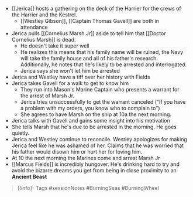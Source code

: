 - [[Jerica]] hosts a gathering on the deck of the Harrier for the crews of the Harrier and the Kestrel.
	- [[Westley Gibson]], [[Captain Thomas Gavell]] are both in attendance
- Jerica pulls [[Cornelius Marsh Jr]] aside to tell him that [[Doctor Cornelius Marsh]] is dead.
	- He doesn't take it super well
	- He realizes this means that his family name will be ruined, the Navy will take the family house and all of his father's research.  Additionally, he notes that he's likely to be arrested and interrogated.
	- Jerica says she won't let him be arrested
- Jerica and Westley have a tiff over her history with Fields
- Jerica takes Gavell for a walk to get to know him
	- They run into Mason's Marine Captain who presents a warrant for the arrest of Marsh Jr.
	- Jerica tries unsuccessfully to get the warrant canceled ("If you have a problem with my orders, you know who to complain to")
	- She agrees to have Marsh on the ship at 10a the next morning.
- Jerica talks with Gavell and gains some insight into his motivation
- She tells Marsh that he's due to be arrested in the morning.  He goes quietly.
- Jerica and Westley continue to reconcile.  Westley apologizes for making Jerica feel like he was ashamed of her.  Claims that he was worried that his father would disown him or hurt her for loving him.
- At 10 the next morning the Marines come and arrest Marsh Jr
- [[Marcus Fields]] is incredibly hungover.  He's drinking hard to try and avoid the bizarre dreams you get from being in close proximity to an **Ancient Beast**

> [!info]- Tags
> #sessionNotes #BurningSeas #BurningWheel 